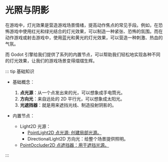 # 光照与阴影

在游戏中，灯光效果是营造游戏场景情绪，提高动作焦点的常见手段。例如，在恐怖游戏中使用红光和绿光结合的灯光效果，可以制造一种紧张、恐怖的氛围。而在动作游戏或射击游戏中，使用蓝光和黄光的灯光效果，可以营造一种刺激、热血的气氛。

而 Godot 引擎给我们提供了系列的内置节点，可以帮助我们轻松地实现各种不同的灯光效果，让我们的游戏场景变得熠熠生辉。

::: tip 基础知识

- 基础概念：

  1. **点光源**：从一个点发出来的光，可以想象成手电筒光。
  2. **方向光**：来自远处的 2D 平行光，可以想象成太阳光。
  3. **光遮挡器**：就是用来遮挡光线、制造投射阴影的。

- 内置节点：
  - Light2D 光源：
    - [PointLight2D 点光源: 创建局部光源。](../nodes/light/pointLight2D.md)
    - DirectionalLight2D 方向光：给整个场景提供照明。
  - [PointOccluder2D 点遮挡器：用于遮挡光源。](../nodes/light/pointOccluder2D.md)

:::
